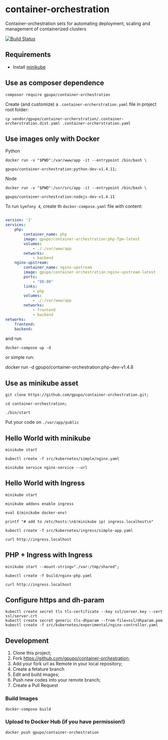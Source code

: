 # container-orchestration

Container-orchestration sets for automating deployment, scaling and management of containerized clusters

[![Build Status](https://secure.travis-ci.org/gpupo/container-orchestration.png?branch=master)](http://travis-ci.org/gpupo/container-orchestration)

## Requirements

- Install [minikube](https://github.com/kubernetes/minikube)


## Use as composer dependence

    composer require gpupo/container-orchestration


Create (and customize) a `.container-orcherstration.yaml` file in project root folder:

    cp vendor/gpupo/container-orcherstration/.container-orcherstration.dist.yaml .container-orcherstration.yaml


## Use images only with Docker

Python

    docker run -v "$PWD":/var/www/app -it --entrypoint /bin/bash \

	gpupo/container-orchestration:python-dev-v1.4.11;

Node

	docker run -v "$PWD":/usr/src/app -it --entrypoint /bin/bash \

	gpupo/container-orchestration:nodejs-dev-v1.4.11




To run  `Symfony 4`, create th `docker-compose.yaml` file with content:

```YAML

version: '2'
services:
    php:
        container_name: php
        image: gpupo/container-orchestration:php-fpm-latest
        volumes:
            - ./:/var/www/app
        networks:
            - backend
    nginx-upstream:
        container_name: nginx-upstream
        image: gpupo/container-orchestration:nginx-upstream-latest
        ports:
            - "80:80"
        links:
            - php
        volumes:
            - ./:/var/www/app
        networks:
            - frontend
            - backend
networks:
    frontend:
    backend:
```

and run

    docker-compose up -d


or simple run:


  docker run -d gpupo/container-orchestration:php-dev-v1.4.8



## Use as minikube asset

    git clone https://github.com/gpupo/container-orchestration.git;

    cd container-orchestration;

    ./bin/start

Put your code on `./var/app/public`


## Hello World with minikube

    minikube start

    kubectl create -f src/kubernetes/simple/nginx.yaml

    minikube service nginx-service --url


## Hello World with Ingress

    minikube start

    minikube addons enable ingress

    eval $(minikube docker-env)

    printf "# add to /etc/hosts:\n$(minikube ip) ingress.localhost\n"

    kubectl create -f src/kubernetes/ingress/simple-app.yaml

    curl http://ingress.localhost


## PHP + Ingress with Ingress

    minikube start --mount-string="./var:/tmp/shared";

    kubectl create -f build/nginx-php.yaml

    curl http://ingress.localhost


## Configure https and dh-param

    kubectl create secret tls tls-certificate --key ssl/server.key --cert ssl/server.crt
    kubectl create secret generic tls-dhparam --from-file=ssl/dhparam.pem
    kubectl create -f src/kubernetes/experimental/nginx-controller.yaml


## Development

1) Clone this project;
2) Fork https://github.com/gpupo/container-orchestration;
3) Add your fork url as Remote in your local repository;
4) Create a fetature branch
5) Edit and build images;
6) Push new codes into your remote branch;
7) Create a Pull Request

### Build Images

    docker-compose build

### Upload to Docker Hub (if you have permission!)

	docker push gpupo/container-orchestration
